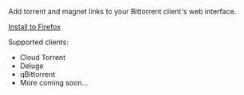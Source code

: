 Add torrent and magnet links to your Bittorrent client's web interface.

[Install to Firefox](https://addons.mozilla.org/en-US/firefox/addon/torrent-control/)

Supported clients:
- Cloud Torrent
- Deluge
- qBittorrent
- More coming soon...
